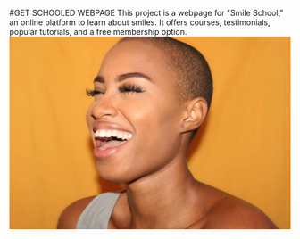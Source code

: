 #GET SCHOOLED WEBPAGE
This project is a webpage for "Smile School," an online platform to learn about smiles. It offers courses, testimonials, popular tutorials, and a free membership option.
![Smile School](./img/banner.png)

